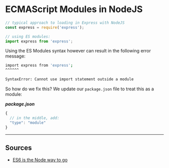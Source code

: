 # ECMAScript Modules in NodeJS

```js
// typical approach to loading in Express with NodeJS
const express = require('express');
```

```js
// using ES modules:
import express from 'express';
```

Using the ES Modules syntax however can result in the following error message:

```bash
import express from 'express';
^^^^^^

SyntaxError: Cannot use import statement outside a module
```

So how do we fix this? We update our `package.json` file to treat this as a module:

***package.json***
```js
{
  // in the middle, add:
  "type": "module"
}
```

------

## Sources

- [ES6 is the Node way to go](https://dev.to/ibmdeveloper/es6-is-the-node-way-to-go-3715)
